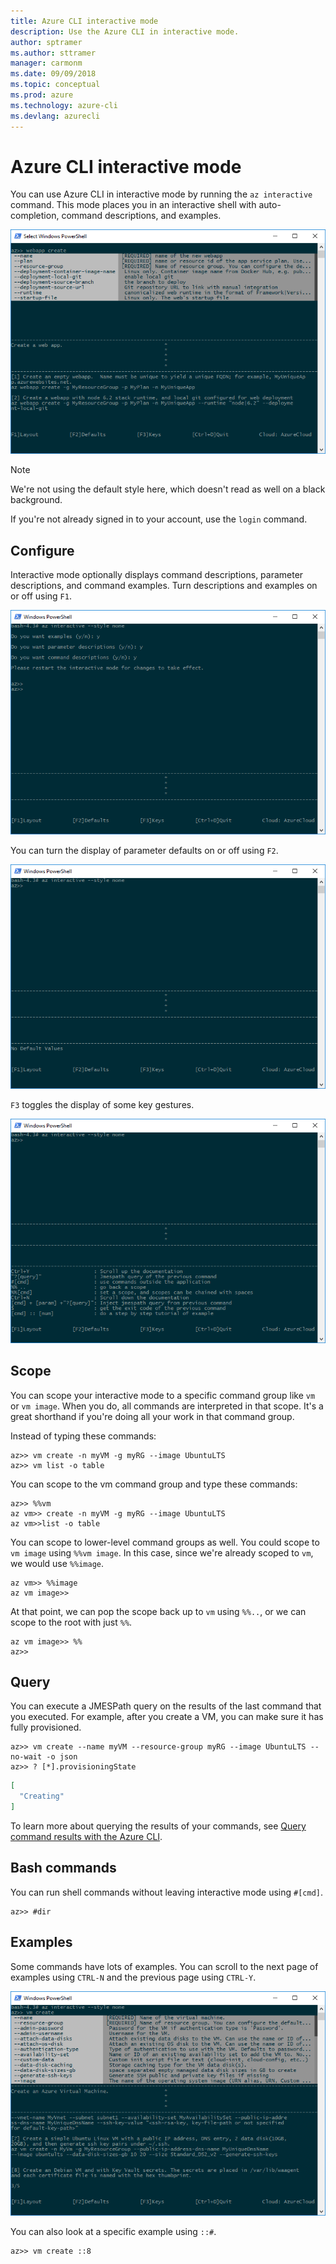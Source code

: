 ```yaml
---
title: Azure CLI interactive mode
description: Use the Azure CLI in interactive mode.
author: sptramer
ms.author: sttramer
manager: carmonm
ms.date: 09/09/2018
ms.topic: conceptual
ms.prod: azure
ms.technology: azure-cli
ms.devlang: azurecli
---
```


# Azure CLI interactive mode

You can use Azure CLI in interactive mode by running the `az interactive` command.
This mode places you in an interactive shell with auto-completion, command descriptions, and examples.

![interactive mode](./media/interactive-azure-cli/webapp-create.png)

> [!NOTE]
> We're not using the default style here, which doesn't read as well on a black background.

If you're not already signed in to your account, use the `login` command.

## Configure

Interactive mode optionally displays command descriptions, parameter descriptions, and command examples.
Turn descriptions and examples on or off using `F1`.

![descriptions and examples](./media/interactive-azure-cli/descriptions-and-examples.png)

You can turn the display of parameter defaults on or off using `F2`.

![defaults](./media/interactive-azure-cli/defaults.png)

`F3` toggles the display of some key gestures.

![gestures](./media/interactive-azure-cli/gestures.png)

## Scope

You can scope your interactive mode to a specific command group like `vm` or `vm image`.
When you do, all commands are interpreted in that scope.
It's a great shorthand if you're doing all your work in that command group.

Instead of typing these commands:

```azurecli
az>> vm create -n myVM -g myRG --image UbuntuLTS
az>> vm list -o table
```

You can scope to the vm command group and type these commands:

```azurecli
az>> %%vm
az vm>> create -n myVM -g myRG --image UbuntuLTS
az vm>>list -o table
```

You can scope to lower-level command groups as well.
You could scope to `vm image` using `%%vm image`.
In this case, since we're already scoped to `vm`, we would use `%%image`.

```azurecli
az vm>> %%image
az vm image>>
```

At that point, we can pop the scope back up to `vm` using `%%..`,
or we can scope to the root with just `%%`.

```azurecli
az vm image>> %%
az>>
```

## Query

You can execute a JMESPath query on the results of the last command that you executed.
For example, after you create a VM, you can make sure it has fully provisioned.

```azurecli
az>> vm create --name myVM --resource-group myRG --image UbuntuLTS --no-wait -o json
az>> ? [*].provisioningState
```

```json
[
  "Creating"
]
```

To learn more about querying the results of your commands,
see [Query command results with the Azure CLI](query-azure-cli.md).

## Bash commands

You can run shell commands without leaving interactive mode using `#[cmd]`.

```azurecli
az>> #dir
```

## Examples

Some commands have lots of examples.
You can scroll to the next page of examples using `CTRL-N` and the previous page using `CTRL-Y`.

![examples](./media/interactive-azure-cli/examples.png)

You can also look at a specific example using `::#`.

```azurecli
az>> vm create ::8
```
